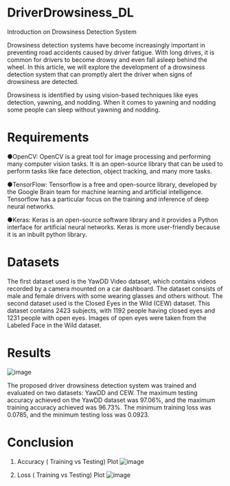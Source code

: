 # DriverDrowsiness_DL

Introduction on Drowsiness Detection System

Drowsiness detection systems have become increasingly important in preventing road accidents caused by driver fatigue. With long drives, it is common for drivers to become drowsy and even fall asleep behind the wheel. In this article, we will explore the development of a drowsiness detection system that can promptly alert the driver when signs of drowsiness are detected.

Drowsiness is identified by using vision-based techniques like eyes detection, yawning, and nodding. When it comes to yawning and nodding some people can sleep without yawning and nodding.

# Requirements
●OpenCV: OpenCV is a great tool for image processing and performing many computer vision tasks. It is an open-source library that can be used to perform tasks like face detection, object tracking, and many more tasks.

●TensorFlow: Tensorflow is a free and open-source library, developed by the Google Brain team for machine learning and artificial intelligence. Tensorflow has a particular focus on the training and inference of deep neural networks.

●Keras: Keras is an open-source software library and it provides a Python interface for artificial neural networks. Keras is more user-friendly because it is an inbuilt python library.

# Datasets

The first dataset used is the YawDD Video dataset, which contains videos recorded by a camera mounted on a car dashboard. The dataset consists of male and female drivers with some wearing glasses and others without. 
The second dataset used is the Closed Eyes in the Wild (CEW) dataset. This dataset contains 2423 subjects, with 1192 people having closed eyes and 1231 people with open eyes. Images of open eyes were taken from the Labeled Face in the Wild dataset.

# Results
![image](https://github.com/Stan-Batman/DriverDrowsiness_DL/assets/31034647/2818f937-2739-45d2-9dd9-10b0adfd0a4c)

The proposed driver drowsiness detection system was trained and evaluated on two datasets: YawDD and CEW. The maximum testing accuracy achieved on the YawDD dataset was 97.06%, and the maximum training accuracy achieved was 96.73%. The minimum training loss was 0.0785, and the minimum testing loss was 0.0923.

# Conclusion
1. Accuracy ( Training vs Testing) Plot
![image](https://github.com/Stan-Batman/DriverDrowsiness_DL/assets/31034647/814c46e1-fc8f-4919-86a9-dd2062aa180a)

2. Loss ( Training vs Testing) Plot
![image](https://github.com/Stan-Batman/DriverDrowsiness_DL/assets/31034647/e3c0ad96-d8f4-41c9-a054-d0bb8ada5523)

